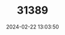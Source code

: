 ---
title: "31389"
category: "Mangifera indica"
draft: false
date: 2024-02-22 13:03:50
languages:
  English: ["Mango", "Common Indian Mango"]
  Malay: ["Mempelam", "Pauh"]
---